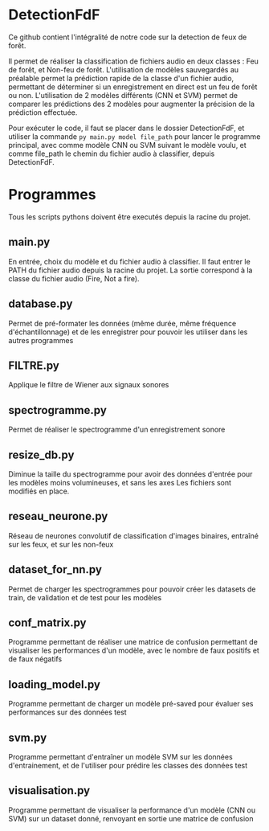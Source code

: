 # DetectionFdF
Ce github contient l'intégralité de notre code sur la detection de feux de forêt.

Il permet de réaliser la classification de fichiers audio en deux classes : Feu de forêt, et Non-feu de forêt.
L'utilisation de modèles sauvegardés au préalable permet la prédiction rapide de la classe d'un fichier audio, permettant de déterminer si un enregistrement en direct est un feu de forêt ou non.
L'utilisation de 2 modèles différents (CNN et SVM) permet de comparer les prédictions des 2 modèles pour augmenter la précision de la prédiction effectuée.

Pour exécuter le code, il faut se placer dans le dossier DetectionFdF, et utiliser la commande `py main.py model file_path` pour lancer le programme principal, avec comme modèle CNN ou SVM suivant le modèle voulu, et comme file_path le chemin du fichier audio à classifier, depuis DetectionFdF.

# Programmes

Tous les scripts pythons doivent être executés depuis la racine du projet.
## main.py
En entrée, choix du modèle et du fichier audio à classifier.
Il faut entrer le PATH du fichier audio depuis la racine du projet.
La sortie correspond à la classe du fichier audio (Fire, Not a fire).

## database.py
Permet de pré-formater les données (même durée, même fréquence d'échantillonnage) et de les enregistrer pour pouvoir les utiliser dans les autres programmes

## FILTRE.py
Applique le filtre de Wiener aux signaux sonores

## spectrogramme.py
Permet de réaliser le spectrogramme d'un enregistrement sonore

## resize_db.py
Diminue la taille du spectrogramme pour avoir des données d'entrée pour les modèles moins volumineuses, et sans les axes
Les fichiers sont modifiés en place.

## reseau_neurone.py
Réseau de neurones convolutif de classification d'images binaires, entraîné sur les feux, et sur les non-feux

## dataset_for_nn.py
Permet de charger les spectrogrammes pour pouvoir créer les datasets de train, de validation et de test pour les modèles

## conf_matrix.py
Programme permettant de réaliser une matrice de confusion permettant de visualiser les performances d'un modèle, avec le nombre de faux positifs et de faux négatifs

## loading_model.py
Programme permettant de charger un modèle pré-saved pour évaluer ses performances sur des données test

## svm.py
Programme permettant d'entraîner un modèle SVM sur les données d'entrainement, et de l'utiliser pour prédire les classes des données test

## visualisation.py
Programme permettant de visualiser la performance d'un modèle (CNN ou SVM) sur un dataset donné, renvoyant en sortie une matrice de confusion